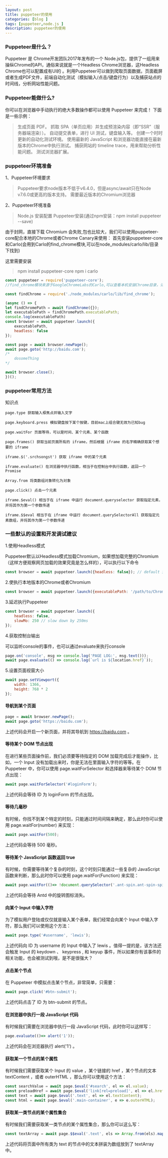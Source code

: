 ```yaml
---
layout: post
title: puppeteer的使用
categories: [blog ]
tags: [puppeteer,node.js ]
description: puppeteer的使用
---
```



### Puppeteer是什么？

Puppeteer 是 Chrome开发团队2017年发布的一个 Node.js包，提供了一组用来操纵Chrome的API，通俗来说就是一个Headless Chrome浏览器，这Headless Chrome也可以配置成有UI的 。利用Puppeteer可以做到爬取页面数据，页面截屏或者生成PDF文件，前端自动化测试（模拟输入/点击/键盘行为）以及捕获站点的时间线，分析网站性能问题。

### Puppeteer能做什么?

你可以在浏览器中手动执行的绝大多数操作都可以使用 Puppeteer 来完成！ 下面是一些示例：

> 生成页面 PDF。
> 抓取 SPA（单页应用）并生成预渲染内容（即“SSR”（服务器端渲染））。
> 自动提交表单，进行 UI 测试，键盘输入等。
> 创建一个时时更新的自动化测试环境。 使用最新的 JavaScript 和浏览器功能直接在最新版本的Chrome中执行测试。
> 捕获网站的 timeline trace，用来帮助分析性能问题。
> 测试浏览器扩展。


### puppeteer环境准备


1、Puppeteer环境要求

> Puppeteer要求node版本不低于v6.4.0，但是async/await只在Node v7.6.0或更高的版本支持。
> 需要最近版本的Chromium浏览器

2、Puppeteer环境准备

> Node.js 安装配置
> Puppeteer安装(通过npm安装：npm install puppeteer --save)

由于封网，直接下载 Chromium 会失败,包也比较大，我们可以使用puppeteer-core配合本地的Chrome或者Chrome Canary来使用：
首先安装puppeteer-core和Carlo(会用到Carlo的find_chrome模块,可以在node_modules/carlo/lib/目录下找到)

这里需要安装

> npm install puppeteer-core
> npm i carlo

```javascript
const puppeteer = require('puppeteer-core');
//find_chrome模块来源于GoogleChromeLabs的Carlo,可以查看本机安装Chrome目录，详细请查看底部博客,

const findChrome = require('./node_modules/carlo/lib/find_chrome');

(async () => {
let findChromePath = await findChrome({});
let executablePath = findChromePath.executablePath;
console.log(executablePath)
const browser = await puppeteer.launch({
    executablePath,
    headless: false
});

const page = await browser.newPage();
await page.goto('http://baidu.com');
/*
    dosomeThing
*/

await browser.close();
})();
```

### puppeteer常用方法

知识点

```
page.type 获取输入框焦点并输入文字

page.keyboard.press 模拟键盘按下某个按键，目前mac上组合键无效为已知bug

page.waitFor 页面等待，可以是时间、某个元素、某个函数

page.frames() 获取当前页面所有的 iframe，然后根据 iframe 的名字精确获取某个想要的 iframe

iframe.$('.srchsongst') 获取 iframe 中的某个元素

iframe.evaluate() 在浏览器中执行函数，相当于在控制台中执行函数，返回一个 Promise

Array.from 将类数组对象转化为对象

page.click() 点击一个元素

iframe.$eval() 相当于在 iframe 中运行 document.queryselector 获取指定元素，并将其作为第一个参数传递

iframe.$$eval 相当于在 iframe 中运行 document.querySelectorAll 获取指定元素数组，并将其作为第一个参数传递
```

### 一些默认的设置和开发调试建议

1.使用Headless模式

Puppeteer默认以Headless模式加载Chromium，如果想加载完整的Chromium（这样方便观察网页加载的效果究竟是怎么样的），可以执行以下命令

```javascript
const browser = await puppeteer.launch({headless: false}); // default is true
```

2.使执行本地版本的Chrome或者Chromium

```javascript
const browser = await puppeteer.launch({executablePath: '/path/to/Chrome'});
```

3.延迟执行Puppeteer

```javascript
const browser = await puppeteer.launch({
    headless: false,
    slowMo: 250 // slow down by 250ms
});
```

4.获取控制台输出

可以监听console的事件，也可以通过evaluate来执行console

```javascript
page.on('console', msg => console.log('PAGE LOG:', msg.text()));
await page.evaluate(() => console.log(`url is ${location.href}`));
```

5.设置页面视窗大小

```javascript
await page.setViewport({
    width: 1366,
    height: 768 * 2
});
```

#### 导航到某个页面

```javascript
page = await browser.newPage();
await page.goto('https://baidu.com');
```

上述代码会开启一个新页面，并将其导航到 https://baidu.com 。

#### 等待某个 DOM 节点出现

在进行某些页面操作前，我们必须要等待指定的 DOM 加载完成后才能操作，比如，一个 Input 没有加载出来时，你是无法在里面输入字符的等等。在 Puppeteer 中，你可以使用 page.waitForSelector 和选择器来等待某个 DOM 节点出现：

```javascript
await page.waitForSelector('#loginForm');
```

上述代码会等待 ID 为 loginForm 的节点出现。

#### 等待几毫秒

有时候，你找不到某个特定的时刻，只能通过时间间隔来确定，那么此时你可以使用 page.waitFor(number) 来实现：

```javascript
await page.waitFor(500);
```

上述代码会等待 500 毫秒。

#### 等待某个 JavaScript 函数返回 true

有时候，你需要等待某个复杂的时刻，这个时刻只能通过一些复杂的 JavaScript 函数来判断，那么此时你可以使用 page.waitFor(Function) 来实现：

```javascript
await page.waitFor(()=> !document.querySelector('.ant-spin.ant-spin-spinning'));
```

上述代码会等待 Antd 中的旋转图标消失。

#### 向某个 Input 中输入字符

为了模拟用户登陆或仅仅就是输入某个表单，我们经常会向某个 Input 中输入字符，那么我们可以使用这个方法：

```javascript
await page.type('#username', 'lewis');
```

上述代码向 ID 为 username 的 Input 中输入了 lewis 。值得一提的是，该方法还会触发 Input 的 keydown 、 keypress , 和 keyup 事件，所以如果你有该事件的相关功能，也会被测试到哦，是不是很强大？

#### 点击某个节点

在 Puppeteer 中模拟点击某个节点，非常简单，只需要：

```javascript
await page.click('#btn-submit');
```

上述代码点击了 ID 为 btn-submit 的节点。

#### 在浏览器中执行一段 JavaScript 代码

有时候我们需要在浏览器中执行一段 JavaScript 代码，此时你可以这样写：

```javascript
page.evaluate(()=> alert('1'));
```

上述代码会在浏览器执行 alert('1') 。

#### 获取某一个节点的某个属性

有时候我们需要获取某个 Input 的 value ，某个链接的 href ，某个节点的文本 textContent ，或者 outerHTML ，那么你可以使用这个方法：

```javascript
const searchValue = await page.$eval('#search', el => el.value);
const preloadHref = await page.$eval('link[rel=preload]', el => el.href);
const text = await page.$eval('.text', el => el.textContent);
const html = await page.$eval('.main-container', e => e.outerHTML);
```

#### 获取某一类节点的某个属性集合

有时候我们需要获取某一类节点的某个属性集合，那么你可以这么写：

```javascript
const textArray = await page.$$eval('.text', els => Array.from(els).map(el=> el.textContent));
```

上述代码将页面中所有类为 text 的节点中的文本拼装为数组放到了 textArray 中。


